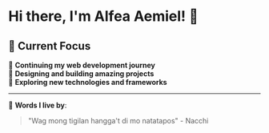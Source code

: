 # Hi there, I'm Alfea Aemiel! 👋

## 🎯 Current Focus

🚀 **Continuing my web development journey**  
🎨 **Designing and building amazing projects**  
🔭 **Exploring new technologies and frameworks**

---

📜 **Words I live by**:
> "Wag mong tigilan hangga't di mo natatapos" - Nacchi
